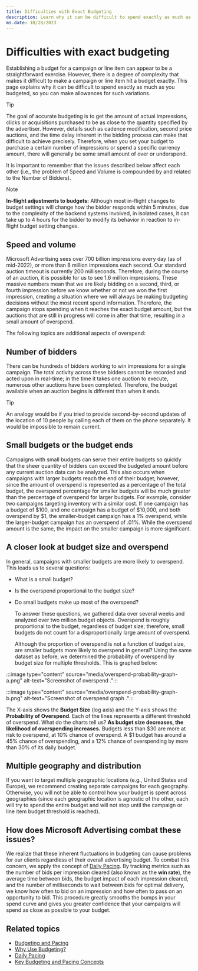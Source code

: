 ```yaml
---
title: Difficulties with Exact Budgeting
description: Learn why it can be difficult to spend exactly as much as you budgeted, so you can make allowances for such variations, in this page.
ms.date: 10/28/2023
---
```



# Difficulties with exact budgeting

Establishing a budget for a campaign or line item can appear to be a
straightforward exercise. However, there is a degree of complexity that
makes it difficult to make a campaign or line item hit a budget exactly.
This page explains why it can be difficult to spend exactly as much as
you budgeted, so you can make allowances for such variations.

> [!TIP]
> The goal of accurate budgeting is to get the amount of actual impressions, clicks or acquisitions purchased to be as close to the quantity specified by the advertiser. However, details such as cadence modification, second price auctions, and the time delay inherent in the bidding process can make that difficult to achieve precisely. Therefore, when you set your budget to purchase a certain number of impressions or spend a specific currency amount, there will generally be some small amount of over or underspend.

It is important to remember that the issues described below affect each
other (i.e., the problem of Speed and Volume is compounded by and
related to the Number of Bidders).

> [!NOTE]
> **In-flight adjustments to budgets:** Although most in-flight changes to budget settings will change how the bidder responds within 5 minutes, due to the complexity of the backend systems involved, in isolated cases, it can take up to 4 hours for the bidder to modify its behavior in reaction to in-flight budget setting changes.

## Speed and volume

Microsoft Advertising sees over 700 billion impressions every
day (as of mid-2022), or more than 8 million impressions each second.
Our standard auction timeout is currently 200 milliseconds. Therefore,
during the course of an auction, it is possible for us to see 1.6
million impressions. These massive numbers mean that we are likely
bidding on a second, third, or fourth impression before we know whether
or not we won the first impression, creating a situation where we will
always be making budgeting decisions without the most recent spend
information. Therefore, the campaign stops spending when it reaches the
exact budget amount, but the auctions that are still in progress will
come in after that time, resulting in a small amount of overspend.

The following topics are additional aspects of overspend:

## Number of bidders

There can be hundreds of bidders working to win impressions for a single
campaign. The total activity across these bidders cannot be recorded and
acted upon in real-time; in the time it takes one auction to execute,
numerous other auctions have been completed. Therefore, the budget
available when an auction begins is different than when it ends.

> [!TIP]
> An analogy would be if you tried to provide second-by-second updates of the location of 10 people by calling each of them on the phone separately. It would be impossible to remain current.

## Small budgets or the budget ends

Campaigns with small budgets can serve their entire budgets so quickly
that the sheer quantity of bidders can exceed the budgeted amount before
any current auction data can be analyzed. This also occurs when
campaigns with larger budgets reach the end of their budget; however,
since the amount of overspend is represented as a percentage of the
total budget, the overspend percentage for smaller budgets will be much
greater than the percentage of overspend for larger budgets. For
example, consider two campaigns targeting inventory with a similar cost.
If one campaign has a budget of $100, and one campaign has a budget of
$10,000, and both overspend by $1, the smaller-budget campaign has a 1%
overspend, while the larger-budget campaign has an overspend of .01%.
While the overspend amount is the same, the impact on the smaller
campaign is more significant.

## A closer look at budget size and overspend

In general, campaigns with smaller budgets are more likely to overspend.
This leads us to several questions:

- What is a small budget?

- Is the overspend proportional to the budget size?

- Do small budgets make up most of the overspend?

  To answer these questions, we gathered data over several weeks and
  analyzed over two million budget objects. Overspend is roughly
  proportional to the budget, regardless of budget size; therefore,
  small budgets do not count for a disproportionally large amount of
  overspend.

  Although the proportion of overspend is not a function of budget size,
  are smaller budgets more likely to overspend in general? Using the
  same dataset as before, we determined the probability of overspend by
  budget size for multiple thresholds. This is graphed below:

:::image type="content" source="media/overspend-probability-graph-a.png" alt-text="Screenshot of overspend .":::

:::image type="content" source="media/overspend-probability-graph-b.png" alt-text="Screenshot of overspend graph .":::

  The X-axis shows the **Budget Size** (log axis) and the Y-axis shows
  the **Probability of Overspend**. Each of the lines represents a
  different threshold of overspend. What do the charts tell us? **As
  budget size decreases, the likelihood of overspending increases.**
  Budgets less than $30 are more at risk to overspend, at 10% chance of
  overspend. A $1 budget has around a 45% chance of overspending, and a
  12% chance of overspending by more than 30% of its daily budget.

## Multiple geography and distribution

If you want to target multiple geographic locations (e.g., United States
and Europe), we recommend creating separate campaigns for each
geography. Otherwise, you will not be able to control how your budget is
spent across geographies (since each geographic location is agnostic of
the other, each will try to spend the entire budget and will not stop
until the campaign or line item budget threshold is reached).

## How does Microsoft Advertising combat these issues?

We realize that these inherent fluctuations in budgeting can cause
problems for our clients regardless of their overall advertising budget.
To combat this concern, we apply the concept of [Daily Pacing](daily-pacing.md). By tracking
metrics such as the number of bids per impression cleared (also known as
the **win rate**), the average time between bids, the budget impact of
each impression cleared, and the number of milliseconds to wait between
bids for optimal delivery, we know how often to bid on an impression and
how often to pass on an opportunity to bid. This procedure greatly
smooths the bumps in your spend curve and gives you greater confidence
that your campaigns will spend as close as possible to your budget.

## Related topics

- [Budgeting and Pacing](budgeting-and-pacing.md)
- [Why Use Budgeting?](why-use-budgeting.md)
- [Daily Pacing](daily-pacing.md)
- [Key Budgeting and Pacing Concepts](key-budgeting-and-pacing-concepts.md)